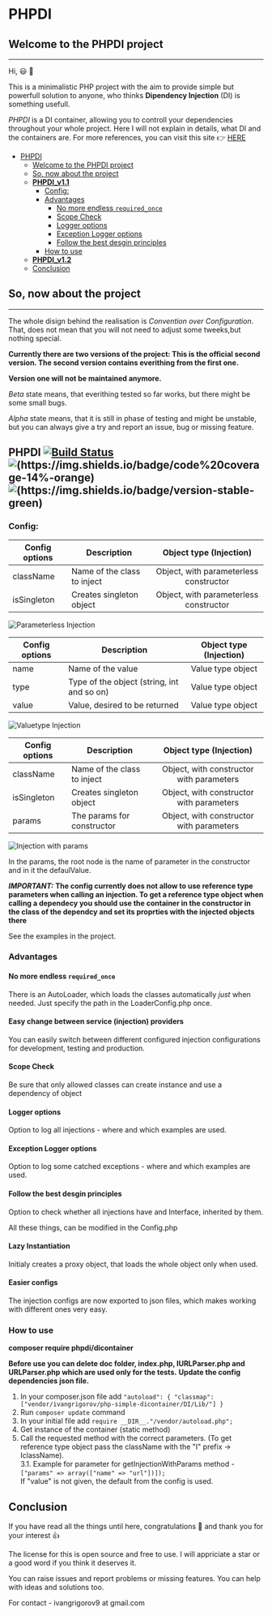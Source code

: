 # PHPDI

## Welcome to the PHPDI project
----------------------------------

Hi, :smiley: :wave: 

This is a minimalistic PHP project with the aim to provide simple but powerfull solution to anyone, who thinks **Dipendency Injection** (DI) is something usefull.  

*PHPDI* is a DI container, allowing you to controll your dependencies throughout your whole project. Here I will not explain in details, what DI and the containers are. For more references, you can visit this site :point_right: [HERE](hhttps://en.wikipedia.org/wiki/Dependency_injectionttps://www.google.com)

 - [PHPDI](#phpdi)
    - [Welcome to the PHPDI project](#welcome-to-the-phpdi-project)
    - [So, now about the project](#so-now-about-the-project)
    - [**PHPDI_v1.1**](#phpdiv11)
        - [Config:](#config)
        - [Advantages](#advantages)
            - [No more endless `required_once`](#no-more-endless-requiredonce)
            - [Scope Check](#scope-check)
            - [Logger options](#logger-options)
            - [Exception Logger options](#exception-logger-options)
            - [Follow the best desgin principles](#follow-the-best-desgin-principles)
        - [How to use](#how-to-use)
    - [**PHPDI_v1.2**](#phpdiv12)
    - [Conclusion](#conclusion)


## So, now about the project 
------------------------------

The whole disign behind the realisation is *Convention over Configuration*. That, does not mean that you will not need to adjust some tweeks,but nothing special. 

**Currently there are two versions of the project: This is the official second version. The second version contains everithing from the first one.** 

**Version one will not be maintained anymore.**

*Beta* state means, that everithing tested so far works, but there might be some small bugs. 

*Alpha* state means, that it is still in phase of testing and might be unstable, but you can always give a try and report an issue, bug or missing feature. 

## **PHPDI** [![Build Status](https://travis-ci.org/IvanGrigorov/PHPDI.svg?branch=master)](https://travis-ci.org/IvanGrigorov/PHPDI) ![(https://img.shields.io/badge/code%20coverage-14%-orange)](https://img.shields.io/badge/coverage-14%-orange)  ![(https://img.shields.io/badge/version-stable-green)](https://img.shields.io/badge/version-stable-green)

### Config: 

| Config options | Description | Object type (Injection)  
| ------------- | ------------ |:-------------:| 
| className      | Name of the class to inject | Object, with parameterless constructor  | 
| isSingleton      | Creates singleton object | Object, with parameterless constructor      | 

![Parameterless Injection](./doc/parameterless.png "Parameterless Injection")


| Config options | Description | Object type (Injection)  
| ------------- | ------------ |:-------------:| 
| name      | Name of the value  | Value type object  | 
| type      | Type of the object (string, int and so on) | Value type object      | 
| value      | Value, desired to be returned  | Value type object    |

![Valuetype Injection](./doc/valuetype.png "Valuetype Injection")

| Config options | Description | Object type (Injection)  
| ------------- | ------------ |:-------------:| 
| className      | Name of the class to inject   |  Object, with  constructor with parameters  | 
| isSingleton      | Creates singleton object |  Object, with  constructor   with parameters    | 
| params | The params for constructor |   Object, with  constructor   with parameters   | 

![Injection with params](./doc/params.png "Injection with params")

In the params, the root node is the name of parameter in the constructor and in it the defaulValue. 

***IMPORTANT:*** **The config currently does not allow to use reference type parameters when calling an injection. To get a reference type object when calling a dependecy you should use the container in the constructor in the class of the dependcy and set its proprties with the injected objects there**

See the examples in the project. 

### Advantages 

#### No more endless `required_once`

There is an AutoLoader, which loads the classes automatically *just* when needed. Just specify the path in the LoaderConfig.php once.   

#### Easy change between service (injection) providers

You can easily switch between different configured injection configurations for development, testing and production.

#### Scope Check 

Be sure that only allowed classes can create instance and use a dependency of object 

#### Logger options 

Option to log all injections - where and which examples are used. 

#### Exception Logger options 

Option to log some catched exceptions - where and which examples are used. 


#### Follow the best desgin principles 

Option to check whether all injections have and Interface, inherited by them. 

All these things, can be modified in the Config.php

#### Lazy Instantiation

Initialy creates a proxy object, that loads the whole object only when used.

#### Easier configs

The injection configs are now exported to json files, which makes working with different ones very easy.

### How to use 

**composer require phpdi/dicontainer**

**Before use you can delete doc folder, index.php, IURLParser.php and URLParser.php which are used only for the tests.**
**Update the config dependencies json file.**

1. In your composer.json file add `"autoload": {
        "classmap": ["vendor/ivangrigorov/php-simple-dicontainer/DI/Lib/"]
    }`
2. Run `composer update` command
3. In your initial file add `require __DIR__."/vendor/autoload.php";
`     
3. Get instance of the container (static method) 
4. Call the requested method with the correct parameters. (To get reference type object pass the className with the "I" prefix -> IclassName).  
    3.1. Example for parameter for getInjectionWithParams method - `["params" => array(["name" => "url"])]);`  
    If "value" is not given, the default from the config is used. 

## Conclusion 

If you have read all the things until here, congratulations :clap: and thank you for your interest :thumbsup:

The license for this is open source and free to use. I will appriciate a star or a good word if you think it deserves it. 

You can raise issues and report problems or missing features. You can help with ideas and solutions too. 

For contact - ivangrigorov9 at gmail.com
